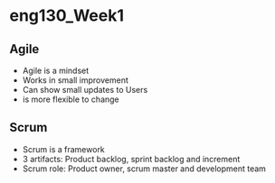# eng130_Week1
## Agile
- Agile is a mindset
- Works in small improvement 
- Can show small updates to Users
- is more flexible to change
## Scrum
- Scrum is a framework
- 3 artifacts: Product backlog, sprint backlog and increment
- Scrum role: Product owner, scrum master and development team
